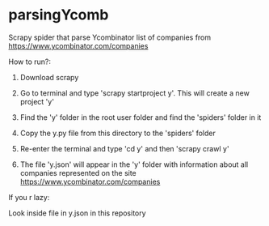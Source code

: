 # parsingYcomb
Scrapy spider that parse Ycombinator list of companies from https://www.ycombinator.com/companies

How to run?:

1. Download scrapy

2. Go to terminal and type 'scrapy startproject y'. This will create a new project 'y'

3. Find the 'y' folder in the root user folder and find the 'spiders' folder in it

4. Copy the y.py file from this directory to the 'spiders' folder

5. Re-enter the terminal and type 'cd y' and then 'scrapy crawl y'

6. The file 'y.json' will appear in the 'y' folder with information about all companies represented on the site https://www.ycombinator.com/companies

If you r lazy:

Look inside file in y.json in this repository 
